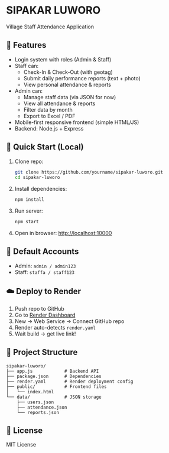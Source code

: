# SIPAKAR LUWORO
Village Staff Attendance Application

## 📌 Features
- Login system with roles (Admin & Staff)
- Staff can:
  - Check-In & Check-Out (with geotag)
  - Submit daily performance reports (text + photo)
  - View personal attendance & reports
- Admin can:
  - Manage staff data (via JSON for now)
  - View all attendance & reports
  - Filter data by month
  - Export to Excel / PDF
- Mobile-first responsive frontend (simple HTML/JS)
- Backend: Node.js + Express

## 🚀 Quick Start (Local)
1. Clone repo:
   ```bash
   git clone https://github.com/yourname/sipakar-luworo.git
   cd sipakar-luworo
   ```
2. Install dependencies:
   ```bash
   npm install
   ```
3. Run server:
   ```bash
   npm start
   ```
4. Open in browser: [http://localhost:10000](http://localhost:10000)

## 🔑 Default Accounts
- Admin: `admin / admin123`
- Staff: `staffa / staff123`

## ☁️ Deploy to Render
1. Push repo to GitHub
2. Go to [Render Dashboard](https://dashboard.render.com)
3. New → Web Service → Connect GitHub repo
4. Render auto-detects `render.yaml`
5. Wait build → get live link!

## 📂 Project Structure
```
sipakar-luworo/
├── app.js            # Backend API
├── package.json      # Dependencies
├── render.yaml       # Render deployment config
├── public/           # Frontend files
│   └── index.html
└── data/             # JSON storage
    ├── users.json
    ├── attendance.json
    └── reports.json
```

## 📄 License
MIT License
